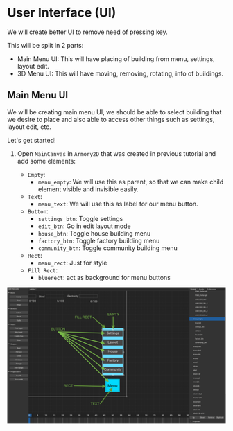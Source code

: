 # User Interface (UI)

<!-- TODO: More words -->
We will create better UI to remove need of pressing key.

This will be split in 2 parts:
- Main Menu UI: This will have placing of building from menu, settings, layout edit.
- 3D Menu UI: This will have moving, removing, rotating, info of buildings.

## Main Menu UI

We will be creating main menu UI, we should be able to select building that we desire to place and also able to access other things such as settings, layout edit, etc.

Let's get started!

1. Open `MainCanvas` in `Armory2D` that was created in previous tutorial and add some elements:

    - `Empty`:
        - `menu_empty`: We will use this as parent, so that we can make child element visible and invisible easily.
    - `Text`:
        - `menu_text`: We will use this as label for our menu button.
    - `Button`:
        - `settings_btn`: Toggle settings
        - `edit_btn`: Go in edit layout mode
        - `house_btn`: Toggle house building menu
        - `factory_btn`: Toggle factory building menu
        - `community_btn`: Toggle community building menu
    - `Rect`:
        - `menu_rect`: Just for style
    - `Fill Rect`:
        - `bluerect`: act as background for menu buttons


![](/../../../docassets/CBS_3_1.png ':size=800')